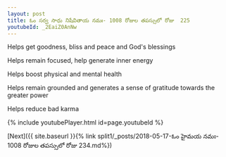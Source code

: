 ```yaml
---
layout: post
title: ఓం సర్వ సాధు నిషేవితాయ నమః- 1008 రోజుల తపస్సులో రోజు  225
youtubeId: _2EaiZ0AnNw
---
```

 
 
Helps get goodness, bliss and peace and God's blessings
 
Helps remain focused, help generate inner energy 
 
Helps boost physical and mental health 
 
Helps remain grounded and generates a sense of gratitude towards the greater power 
 
Helps reduce bad karma
 
 
 
 


{% include youtubePlayer.html id=page.youtubeId %}
 
[Next]({{ site.baseurl }}{% link  split1/_posts/2018-05-17-ఓం హైమయ నమః- 1008 రోజుల తపస్సులో రోజు  234.md%})
 
